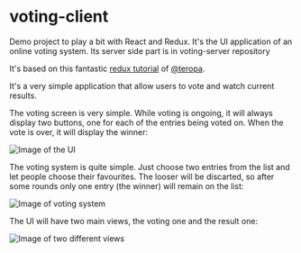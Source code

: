# voting-client
Demo project to play a bit with React and Redux. It's the UI application of an online voting system. Its server side part is in voting-server repository

It's based on this fantastic [redux tutorial](http://teropa.info/blog/2015/09/10/full-stack-redux-tutorial.html) of [@teropa](https://twitter.com/teropa). 

It's a very simple application that allow users to vote and watch current results.

The voting screen is very simple. While voting is ongoing, it will always display two buttons, one for each of the entries being voted on. When the vote is over, it will display the winner:

![Image of the UI](http://teropa.info/images/voting_shots.png)

The voting system is quite simple. Just choose two entries from the list and let people choose their favourites. The looser will be discarted, so after some rounds only one entry (the winner) will remain on the list:

![Image of voting system](http://teropa.info/images/vote_logic.png)

The UI will have two main views, the voting one and the result one:

![Image of two different views](http://teropa.info/images/vote_system.png)
